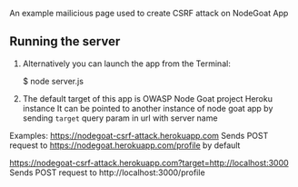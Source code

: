 An example mailicious page used to create CSRF attack on NodeGoat App

## Running the server


1) Alternatively you can launch the app from the Terminal:

    $ node server.js

2) The default target of this app is OWASP Node Goat project Heroku instance
It can be pointed to another instance of node goat app by sending `target` query param in url with server name

Examples: 
https://nodegoat-csrf-attack.herokuapp.com
Sends POST request to https://nodegoat.herokuapp.com/profile by default

https://nodegoat-csrf-attack.herokuapp.com?target=http://localhost:3000
Sends POST request to http://localhost:3000/profile
